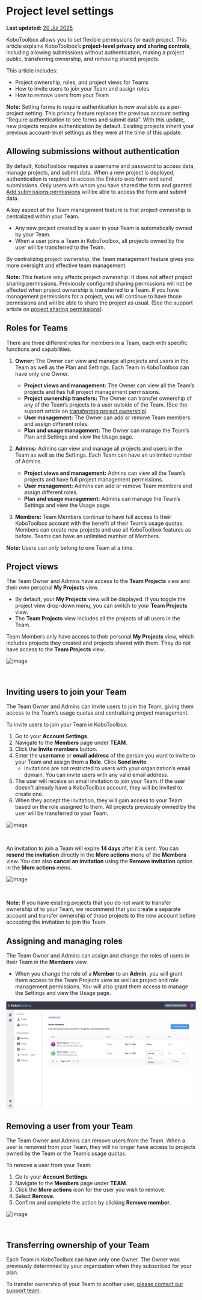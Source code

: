# Project level settings
**Last updated:** <a href="https://github.com/kobotoolbox/docs/blob/24544fb6cf1cb77ec2fca54dd6efffa37eb96776/source/project_level_settings.md" class="reference">20 Jul 2025</a>

KoboToolbox allows you to set flexible permissions for each project. This article explains KoboToolbox’s **project-level privacy and sharing controls**, including allowing submissions without authentication, making a project public, transferring ownership, and removing shared projects.

This article includes:

-   Project ownership, roles, and project views for Teams
-   How to invite users to join your Team and assign roles
-   How to remove users from your Team

<p class="note">
  <b>Note:</b> Setting forms to require authentication is now available as a per-project setting. This privacy feature replaces the previous account setting “Require authentication to see forms and submit data”. With this update, new projects require authentication by default. Existing projects inherit your previous account-level settings as they were at the time of this update.
</p>

## Allowing submissions without authentication

By default, KoboToolbox requires a username and password to access data, manage projects, and submit data. When a new project is deployed, authentication is required to access the Enketo web form and send submissions. Only users with whom you have shared the form and granted [Add submissions permissions](https://support.kobotoolbox.org/managing_permissions.html) will be able to access the form and submit data.

A key aspect of the Team management feature is that project ownership is centralized within your Team.

-   Any new project created by a user in your Team is automatically owned by your Team.
-   When a user joins a Team in KoboToolbox, all projects owned by the user will be transferred to the Team.

By centralizing project ownership, the Team management feature gives you more oversight and effective team management.

<p class="note">
  <b>Note:</b> This feature only affects project ownership. It does not affect project sharing permissions. Previously configured sharing permissions will not be affected when project ownership is transferred to a Team. If you have management permissions for a project, you will continue to have those permissions and will be able to share the project as usual. (See the support article on <a class="reference external" href="https://support.kobotoolbox.org/managing_permissions.html">project sharing permissions</a>).
</p>

## Roles for Teams

There are three different roles for members in a Team, each with specific functions and capabilities.

1. **Owner:** The Owner can view and manage all projects and users in the Team as well as the Plan and Settings. Each Team in KoboToolbox can have only one Owner.
   - **Project views and management:** The Owner can view all the Team’s projects and has full project management permissions.
   - **Project ownership transfers:** The Owner can transfer ownership of any of the Team’s projects to a user outside of the Team. (See the support article on [transferring project ownership](https://support.kobotoolbox.org/managing_permissions.html#transferring-ownership-of-a-project))
   - **User management:** The Owner can add or remove Team members and assign different roles.
   - **Plan and usage management:** The Owner can manage the Team’s Plan and Settings and view the Usage page.

2. **Admins:** Admins can view and manage all projects and users in the Team as well as the Settings. Each Team can have an unlimited number of Admins.
   - **Project views and management:** Admins can view all the Team’s projects and have full project management permissions.
   - **User management:** Admins can add or remove Team members and assign different roles.
   - **Plan and usage management:** Admins can manage the Team’s Settings and view the Usage page.

3. **Members:** Team Members continue to have full access to their KoboToolbox account with the benefit of their Team’s usage quotas. Members can create new projects and use all KoboToolbox features as before. Teams can have an unlimited number of Members.

<p class="note">
  <b>Note:</b> Users can only belong to one Team at a time.
</p>

## Project views

The Team Owner and Admins have access to the **Team Projects** view and their own personal **My Projects** view.

-   By default, your **My Projects** view will be displayed. If you toggle the project view drop-down menu, you can switch to your **Team Projects** view.
-   The **Team Projects** view includes all the projects of all users in the Team.

Team Members only have access to their personal **My Projects** view, which includes projects they created and projects shared with them. They do not have access to the **Team Projects** view.

![image](/images/getting_started_organization_feature/organizations_project_views.gif)

<br/>

## Inviting users to join your Team

The Team Owner and Admins can invite users to join the Team, giving them access to the Team’s usage quotas and centralizing project management.

To invite users to join your Team in KoboToolbox:

1. Go to your **Account Settings**.
2. Navigate to the **Members** page under **TEAM**.
3. Click the **Invite members** button.
4. Enter the **username** or **email address** of the person you want to invite to your Team and assign them a **Role**. Click **Send invite**.
   - Invitations are not restricted to users with your organization’s email domain. You can invite users with any valid email address.
5. The user will receive an email invitation to join your Team. If the user doesn't already have a KoboToolbox account, they will be invited to create one.
6. When they accept the invitation, they will gain access to your Team based on the role assigned to them. All projects previously owned by the user will be transferred to your Team.

![image](/images/getting_started_organization_feature/organizations_inviting_a_user.gif)

<br/>

An invitation to join a Team will expire **14 days** after it is sent. You can **resend the invitation** directly in the <i class="k-icon k-icon-more"></i> **More actions** menu of the **Members** view. You can also **cancel an invitation** using the **Remove invitation** option in the <i class="k-icon k-icon-more"></i> **More actions** menu.

![image](/images/getting_started_organization_feature/organizations_resend_invitation.gif)

<br/>

<p class="note">
  <b>Note:</b> If you have existing projects that you do not want to transfer ownership of to your Team, we recommend that you create a separate account and transfer ownership of those projects to the new account before accepting the invitation to join the Team.
</p>

## Assigning and managing roles

The Team Owner and Admins can assign and change the roles of users in their Team in the **Members** view.

-   When you change the role of a **Member** to an **Admin**, you will grant them access to the Team Projects view as well as project and role management permissions. You will also grant them access to manage the Settings and view the Usage page.

![image](images/getting_started_organization_feature/organizations_changing_roles.png)

## Removing a user from your Team

The Team Owner and Admins can remove users from the Team. When a user is removed from your Team, they will no longer have access to projects owned by the Team or the Team’s usage quotas.

To remove a user from your Team:

1. Go to your **Account Settings**.
2. Navigate to the **Members** page under **TEAM**.
3. Click the <i class="k-icon k-icon-more"></i> **More actions** icon for the user you wish to remove.
4. Select **Remove**.
5. Confirm and complete the action by clicking **Remove member**.

![image](/images/getting_started_organization_feature/organizations_removing_a_member.gif)

<br/>

## Transferring ownership of your Team

Each Team in KoboToolbox can have only one Owner. The Owner was previously determined by your organization when they subscribed for your plan.

To transfer ownership of your Team to another user, [please contact our support team](support@kobotoolbox.org).
